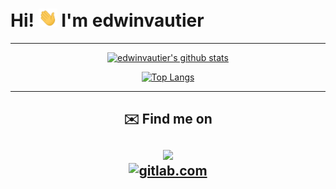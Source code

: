 # Hi! <img src="https://raw.githubusercontent.com/parth-27/parth-27/master/Hi.gif" width="30px"> I'm edwinvautier 
</h1>

<hr>

<div align = "center">
  
[![edwinvautier's github stats](https://github-readme-stats.vercel.app/api?username=edwinvautier&theme=radical&count_private=true&show_icons=true)](https://github.com/anuraghazra/github-readme-stats)

[![Top Langs](https://github-readme-stats.vercel.app/api/top-langs/?username=edwinvautier&layout=compact&theme=radical&hide=javascript,html,css&langs_count=10)](https://github.com/anuraghazra/github-readme-stats)

<hr>

</div>

<h2 align = "center">
  ✉️ Find me on
  
  </br>
  </br>

<a href="https://www.linkedin.com/in/edwinvautier/">
  <img src="https://img.shields.io/badge/LinkedIn-%230077B5.svg?&style=flat-square&logo=linkedin&logoColor=white">
</a>
</br>
<a href="https://gitlab.com/edwinvautier/">
  <img src="https://img.shields.io/badge/gitlab-%23330f63.svg?&style=for-the-badge&logo=gitlab&logoColor=white" alt="gitlab.com" >
</a>

</h2>
